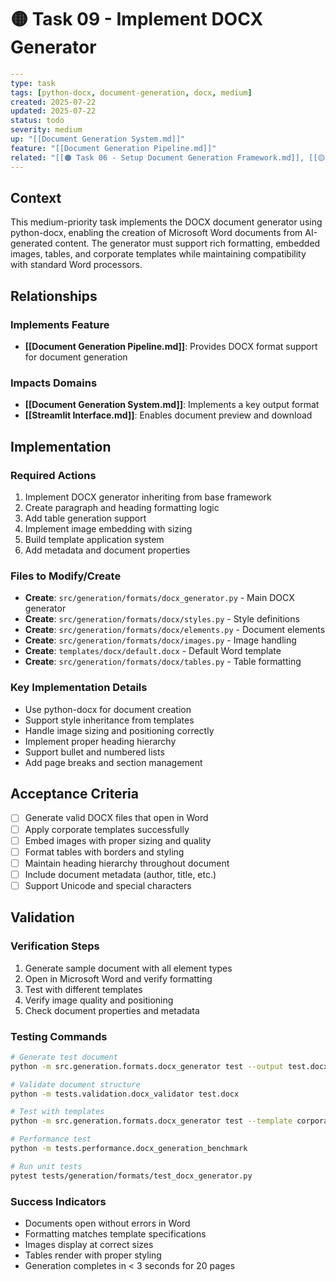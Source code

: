 # 🟡 Task 09 - Implement DOCX Generator

```yaml
---
type: task
tags: [python-docx, document-generation, docx, medium]
created: 2025-07-22
updated: 2025-07-22
status: todo
severity: medium
up: "[[Document Generation System.md]]"
feature: "[[Document Generation Pipeline.md]]"
related: "[[🟠 Task 06 - Setup Document Generation Framework.md]], [[🟡 Task 10 - Implement PDF Generator.md]]"
---
```

## Context

This medium-priority task implements the DOCX document generator using python-docx, enabling the creation of Microsoft Word documents from AI-generated content. The generator must support rich formatting, embedded images, tables, and corporate templates while maintaining compatibility with standard Word processors.

## Relationships

### Implements Feature

- **[[Document Generation Pipeline.md]]**: Provides DOCX format support for document generation

### Impacts Domains

- **[[Document Generation System.md]]**: Implements a key output format
- **[[Streamlit Interface.md]]**: Enables document preview and download

## Implementation

### Required Actions

1. Implement DOCX generator inheriting from base framework
2. Create paragraph and heading formatting logic
3. Add table generation support
4. Implement image embedding with sizing
5. Build template application system
6. Add metadata and document properties

### Files to Modify/Create

- **Create**: `src/generation/formats/docx_generator.py` - Main DOCX generator
- **Create**: `src/generation/formats/docx/styles.py` - Style definitions
- **Create**: `src/generation/formats/docx/elements.py` - Document elements
- **Create**: `src/generation/formats/docx/images.py` - Image handling
- **Create**: `templates/docx/default.docx` - Default Word template
- **Create**: `src/generation/formats/docx/tables.py` - Table formatting

### Key Implementation Details

- Use python-docx for document creation
- Support style inheritance from templates
- Handle image sizing and positioning correctly
- Implement proper heading hierarchy
- Support bullet and numbered lists
- Add page breaks and section management

## Acceptance Criteria

- [ ] Generate valid DOCX files that open in Word
- [ ] Apply corporate templates successfully
- [ ] Embed images with proper sizing and quality
- [ ] Format tables with borders and styling
- [ ] Maintain heading hierarchy throughout document
- [ ] Include document metadata (author, title, etc.)
- [ ] Support Unicode and special characters

## Validation

### Verification Steps

1. Generate sample document with all element types
2. Open in Microsoft Word and verify formatting
3. Test with different templates
4. Verify image quality and positioning
5. Check document properties and metadata

### Testing Commands

```bash
# Generate test document
python -m src.generation.formats.docx_generator test --output test.docx

# Validate document structure
python -m tests.validation.docx_validator test.docx

# Test with templates
python -m src.generation.formats.docx_generator test --template corporate

# Performance test
python -m tests.performance.docx_generation_benchmark

# Run unit tests
pytest tests/generation/formats/test_docx_generator.py
```

### Success Indicators

- Documents open without errors in Word
- Formatting matches template specifications
- Images display at correct sizes
- Tables render with proper styling
- Generation completes in < 3 seconds for 20 pages
